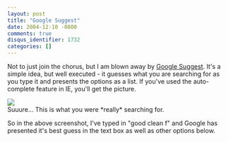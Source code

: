 ```yaml
---
layout: post
title: "Google Suggest"
date: 2004-12-10 -0800
comments: true
disqus_identifier: 1732
categories: []
---
```

Not to just join the chorus, but I am blown away by [Google
Suggest](http://www.google.com/webhp?complete=1&hl=en). It's a simple
idea, but well executed - it guesses what you are searching for as you
type it and presents the options as a list. If you've used the
auto-complete feature in IE, you'll get the picture.

![](/images/GoogleSuggest.jpg) \
Suuure... This is what you were \*really\* searching for.

So in the above screenshot, I've typed in "good clean f" and Google has
presented it's best guess in the text box as well as other options
below.

